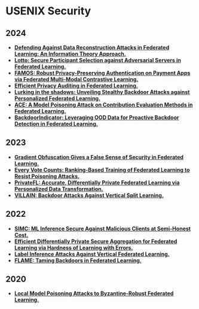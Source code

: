 # USENIX Security

## 2024

- **[Defending Against Data Reconstruction Attacks in Federated Learning: An Information Theory Approach.](https://www.usenix.org/conference/usenixsecurity24/presentation/tan)**
- **[Lotto: Secure Participant Selection against Adversarial Servers in Federated Learning.](https://www.usenix.org/conference/usenixsecurity24/presentation/jiang-zhifeng)**
- **[FAMOS: Robust Privacy-Preserving Authentication on Payment Apps via Federated Multi-Modal Contrastive Learning.](https://www.usenix.org/system/files/usenixsecurity24-cai-yifeng.pdf)**
- **[Efficient Privacy Auditing in Federated Learning.](https://www.usenix.org/system/files/usenixsecurity24-chang.pdf)**
- **[Lurking in the shadows: Unveiling Stealthy Backdoor Attacks against Personalized Federated Learning.](https://arxiv.org/pdf/2406.06207)**
- **[ACE: A Model Poisoning Attack on Contribution Evaluation Methods in Federated Learning.](https://arxiv.org/pdf/2405.20975)**
- **[BackdoorIndicator: Leveraging OOD Data for Proactive Backdoor Detection in Federated Learning.](https://arxiv.org/pdf/2405.20862)**

## 2023

- **[Gradient Obfuscation Gives a False Sense of Security in Federated Learning.](https://www.usenix.org/system/files/sec23summer_372-yue-prepub.pdf)**
- **[Every Vote Counts: Ranking-Based Training of Federated Learning to Resist Poisoning Attacks.](https://www.usenix.org/system/files/sec23fall-prepub-475-mozaffari.pdf)**
- **[PrivateFL: Accurate, Differentially Private Federated Learning via Personalized Data Transformation.](https://www.usenix.org/system/files/sec23fall-prepub-427-yang-yuchen.pdf)**
- **[VILLAIN: Backdoor Attacks Against Vertical Split Learning.](https://www.usenix.org/system/files/usenixsecurity23-bai.pdf)**

## 2022

- **[SIMC: ML Inference Secure Against Malicious Clients at Semi-Honest Cost.](https://www.usenix.org/system/files/sec22-chandran.pdf)**
- **[Efficient Differentially Private Secure Aggregation for Federated Learning via Hardness of Learning with Errors.](https://www.usenix.org/system/files/sec22-stevens.pdf)**
- **[Label Inference Attacks Against Vertical Federated Learning.](https://www.usenix.org/system/files/sec22-fu-chong.pdf)**
- **[FLAME: Taming Backdoors in Federated Learning.](https://www.usenix.org/system/files/sec22-nguyen.pdf)**

## 2020

- **[Local Model Poisoning Attacks to Byzantine-Robust Federated Learning.](https://www.usenix.org/system/files/sec20-fang.pdf)**
